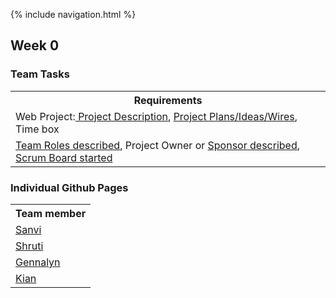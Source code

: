{% include navigation.html %}


## Week 0
### Team Tasks
<table>
   <tr>
    <th>Requirements</th>
   </tr>
   <tr>
    <td> Web Project:<a href="https://github.com/sanvi1855544/testprep/wiki/Project-Description"> Project Description</a>, <a href="https://github.com/sanvi1855544/testprep/wiki/Project-Plans,-Ideas,-Wires">Project Plans/Ideas/Wires</a>, Time box </td>
  </tr>
  <tr>
    <td> <a href="https://github.com/sanvi1855544/testprep#readme">Team Roles described</a>, Project Owner or <a href="https://github.com/sanvi1855544/testprep/wiki/Project-Description">Sponsor described</a>, <a href="https://github.com/sanvi1855544/testprep/projects/1">Scrum Board started</a> </td>
  </tr>
  
</table>

### Individual Github Pages
<table>
   <tr>
    <th>Team member</th>
   </tr>
   <tr>
    <td> <a href="https://sanvi1855544.github.io/sanviapcsp/">Sanvi</a> </td>
  </tr>
  <tr>
    <td> <a href="https://shrutiapcsp.github.io/Shruti-Individual-//">Shruti</a> </td>
  </tr>
  <tr>
    <td> <a href="https://gennalynb123.github.io/Individual-Algorithmic-Project/">Gennalyn</a> </td>
   </tr>
   <tr>
    <td> <a href="https://kiannp44.github.io/kianpcsp/">Kian</a> </td>
   </tr>
  
</table>
